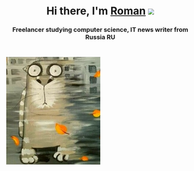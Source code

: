<link rel="stylesheet" href="./assets/1.css">

<h1 align="center">Hi there, I'm <a href="https://rukonik.ru/" target="_blank">Roman</a>
<img src="https://github.com/blackcater/blackcater/raw/main/images/Hi.gif" height="32"/></h1>
<h3 align="center">Freelancer studying computer science, IT news writer from Russia RU<h3>
<br>
<img width="50%" alt="Hello..." src="./assets/i (1)v.jpg"/>
